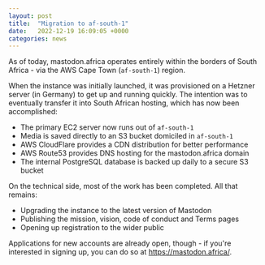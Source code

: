 ```yaml
---
layout: post
title:  "Migration to af-south-1"
date:   2022-12-19 16:09:05 +0000
categories: news
---
```

As of today, mastodon.africa operates entirely within the borders of South Africa - via the AWS Cape Town (<code>af-south-1</code>) region.

When the instance was initially launched, it was provisioned on a Hetzner server (in Germany) to get up and running quickly. The intention was to eventually transfer it into South African hosting, which has now been accomplished:

<ul>
<li>The primary EC2 server now runs out of <code>af-south-1</code></li>
<li>Media is saved directly to an S3 bucket domiciled in <code>af-south-1</code></li>
<li>AWS CloudFlare provides a CDN distribution for better performance</li>
<li>AWS Route53 provides DNS hosting for the mastodon.africa domain</li>
<li>The internal PostgreSQL database is backed up daily to a secure S3 bucket</li>
</ul>

On the technical side, most of the work has been completed. All that remains:

<ul>
<li>Upgrading the instance to the latest version of Mastodon</li>
<li>Publishing the mission, vision, code of conduct and Terms pages</li>
<li>Opening up registration to the wider public</li>
</ul>

Applications for new accounts are already open, though - if you're interested in signing up, you can do so at <a href="https://mastodon.africa/">https://mastodon.africa/</a>.

